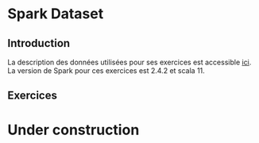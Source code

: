 # Spark Dataset

## Introduction
La description des données utilisées pour ses exercices est accessible [ici](https://github.com/Ahmed-Gater/spark-in-practice/blob/master/datasetdescription.md).
La version de Spark pour ces exercices est 2.4.2 et scala 11.  

## Exercices

# Under construction
